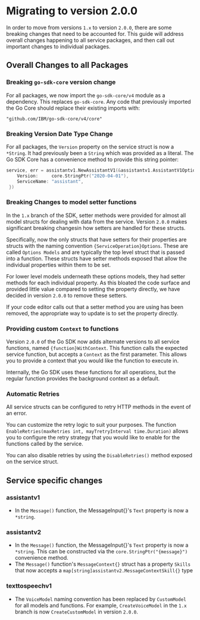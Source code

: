 # Migrating to version 2.0.0

In order to move from versions `1.x` to version `2.0.0`, there are some breaking changes that need to be accounted for. This guide will address overall changes happening to all service packages, and then call out important changes to individual packages.

## Overall Changes to all Packages

### Breaking `go-sdk-core` version change

For all packages, we now import the `go-sdk-core/v4` module as a dependency. This replaces `go-sdk-core`. Any code that previously imported the Go Core should replace their existing imports with:

```
"github.com/IBM/go-sdk-core/v4/core"
```

### Breaking Version Date Type Change

For all packages, the `Version` property on the service struct is now a `*String`. It had previously been a `String` which was provided as a literal. The Go SDK Core has a convenience method to provide this string pointer:

```go
service, err = assistantv1.NewAssistantV1(&assistantv1.AssistantV1Options{
	Version:     core.StringPtr("2020-04-01"),
	ServiceName: "assistant",
 })
```

### Breaking Changes to model setter functions

In the `1.x` branch of the SDK, setter methods were provided for almost all model structs for dealing with data from the service. Version `2.0.0` makes significant breaking changesin how setters are handled for these structs.

Specifically, now the only structs that have setters for their properties are structs with the naming convention `{ServiceOperation}Options`. These are called `Options Models` and are typically the top level struct that is passed into a function. These structs have setter methods exposed that allow the individual properties within them to be set.

For lower level models underneath these options models, they had setter methods for each individual property. As this bloated the code surface and provided little value compared to setting the property directly, we have decided in version `2.0.0` to remove these setters.

If your code editor calls out that a setter method you are using has been removed, the appropriate way to update is to set the property directly.

### Providing custom `Context` to functions

Version `2.0.0` of the Go SDK now adds alternate versions to all service functions, named `{function}WithContext`. This function calls the expected service function, but accepts a `Context` as the first parameter. This allows you to provide a context that you would like the function to execute in.

Internally, the Go SDK uses these functions for all operations, but the regular function provides the background context as a default.

### Automatic Retries

All service structs can be configured to retry HTTP methods in the event of an error.

You can customize the retry logic to suit your purposes. The function `EnableRetries(maxRetries int, mayTretryInterval time.Duration)` allows you to configure the retry strategy that you would like to enable for the functions called by the service.

You can also disable retries by using the `DisableRetries()` method exposed on the service struct.

## Service specific changes

### assistantv1

- In the `Message()` function, the MessageInput{}'s `Text` property is now a `*string`.

### assistantv2

- In the `Message()` function, the MessageInput{}'s `Text` property is now a `*string`. This can be constructed via the `core.StringPtr("{message}")` convenience method.
- The `Message()` function's `MessageContext{}` struct has a property `Skills` that now accepts a `map[string]assistantv2.MessageContextSkill{}` type

### texttospeechv1

- The `VoiceModel` naming convention has been replaced by `CustomModel` for all models and functions. For example, `CreateVoiceModel` in the `1.x` branch is now `CreateCustomModel` in version `2.0.0`.
